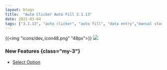 ```yaml
---
layout: blogs
title:  "Auto Clicker Auto Fill 3.1.13"
date: 2021-03-04
tags: ["3.1.13", "auto clicker", "auto fill", "data entry","manual start","configuration list","init wait","select","option"]
---
```


{{<img "icons/dev_icon48.png" "48px">}}
<img src="https://getautoclicker.com/docs/3.x/assets/img/select-option.png" class="d-block"/>

### New Features {class="my-3"}
* [Select Option](https://getautoclicker.com/docs/3.1/action/value/#select-option)